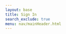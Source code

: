 ```yaml
---
layout: base
title: Sign In
search_exclude: true
menu: nav/mainHeader.html
---
```



<html lang="en">
<head>
    <meta charset="UTF-8">
    <meta name="viewport" content="width=device-width, initial-scale=1.0">
    <title>Sign In | Shots</title>
    <script src="https://cdn.tailwindcss.com"></script>
    <link rel="stylesheet" href="https://cdnjs.cloudflare.com/ajax/libs/font-awesome/6.4.0/css/all.min.css">
    <style>
        @import url('https://fonts.googleapis.com/css2?family=Poppins:wght@300;400;500;600;700&display=swap');
        
        body {
            font-family: 'Poppins', sans-serif;
            background-color: #f8fafc;
        }
        
        .brand-orange {
            background-color: rgb(245, 158, 11);
        }
        
        .brand-orange-text {
            color: rgb(245, 158, 11);
        }
        
        .brand-orange-border {
            border-color: rgb(245, 158, 11);
        }
        
        .brand-orange-hover:hover {
            background-color: rgba(245, 158, 11, 0.9);
        }
        
        .input-focus:focus {
            border-color: rgb(245, 158, 11);
            box-shadow: 0 0 0 3px rgba(245, 158, 11, 0.2);
        }
        
        .wave-bg {
            position: absolute;
            bottom: 0;
            left: 0;
            width: 100%;
            overflow: hidden;
            line-height: 0;
            transform: rotate(180deg);
        }
        
        .wave-bg svg {
            position: relative;
            display: block;
            width: calc(100% + 1.3px);
            height: 150px;
        }
        
        .wave-bg .shape-fill {
            fill: rgba(245, 158, 11, 0.1);
        }
        
        .password-toggle {
            right: 10px;
            top: 50%;
            transform: translateY(-50%);
            cursor: pointer;
        }
    </style>
</head>
<body class="min-h-screen flex items-center justify-center p-4">
    <div class="absolute inset-0 overflow-hidden">
        <div class="absolute inset-0 bg-gradient-to-br from-white to-gray-100 opacity-90"></div>
        <div class="absolute inset-0 bg-[url('https://images.unsplash.com/photo-1513151233558-d860c5398176?ixlib=rb-4.0.3&ixid=M3wxMjA3fDB8MHxwaG90by1wYWdlfHx8fGVufDB8fHx8fA%3D%3D&auto=format&fit=crop&w=1470&q=80')] bg-cover bg-center opacity-10"></div>
    </div>
    
    <div class="relative w-full max-w-md z-10">
        <div class="bg-white rounded-2xl shadow-xl overflow-hidden">
            <div class="brand-orange p-6 text-center">
                <h1 class="text-3xl font-bold text-white">Shots</h1>
                <p class="text-white opacity-90 mt-1">Capture and share your best moments</p>
            </div>
            
            <div class="px-8 py-10">
                <h2 class="text-2xl font-bold text-gray-800 text-center mb-8">Sign In to Your Account</h2>
                
                <form id="signinForm" class="space-y-6">
                    <div>
                        <label for="email" class="block text-sm font-medium text-gray-700 mb-1">Email Address</label>
                        <div class="relative">
                            <div class="absolute inset-y-0 left-0 pl-3 flex items-center pointer-events-none">
                                <i class="fas fa-envelope text-gray-400"></i>
                            </div>
                            <input type="email" id="email" name="email" required
                                   class="pl-10 input-focus block w-full rounded-lg border-gray-300 shadow-sm focus:ring-2 focus:ring-offset-1 focus:ring-opacity-50 py-3 px-4 border transition duration-150 ease-in-out"
                                   placeholder="you@example.com">
                        </div>
                        <p id="email-error" class="mt-1 text-sm text-red-600 hidden">Please enter a valid email address</p>
                    </div>
                    
                    <div>
                        <label for="password" class="block text-sm font-medium text-gray-700 mb-1">Password</label>
                        <div class="relative">
                            <div class="absolute inset-y-0 left-0 pl-3 flex items-center pointer-events-none">
                                <i class="fas fa-lock text-gray-400"></i>
                            </div>
                            <input type="password" id="password" name="password" required
                                   class="pl-10 input-focus block w-full rounded-lg border-gray-300 shadow-sm focus:ring-2 focus:ring-offset-1 focus:ring-opacity-50 py-3 px-4 border transition duration-150 ease-in-out"
                                   placeholder="••••••••">
                            <div class="password-toggle absolute" onclick="togglePassword()">
                                <i id="eye-icon" class="fas fa-eye-slash text-gray-400"></i>
                            </div>
                        </div>
                        <p id="password-error" class="mt-1 text-sm text-red-600 hidden">Password must be at least 8 characters</p>
                    </div>
                    
                    <div class="flex items-center justify-between">
                        <div class="flex items-center">
                            <input id="remember-me" name="remember-me" type="checkbox" class="h-4 w-4 brand-orange rounded focus:ring-brand-orange border-gray-300">
                            <label for="remember-me" class="ml-2 block text-sm text-gray-700">Remember me</label>
                        </div>
                        
                        <div class="text-sm">
                            <a href="#" class="font-medium brand-orange-text hover:text-orange-600">Forgot password?</a>
                        </div>
                    </div>
                    
                    <div>
                        <button type="submit" class="brand-orange brand-orange-hover w-full flex justify-center py-3 px-4 border border-transparent rounded-lg shadow-sm text-sm font-medium text-white focus:outline-none focus:ring-2 focus:ring-offset-2 focus:ring-orange-500 transition duration-150 ease-in-out">
                            Sign In
                        </button>
                    </div>
                </form>
                
                <div class="mt-6">
                    <div class="relative">
                        <div class="absolute inset-0 flex items-center">
                            <div class="w-full border-t border-gray-300"></div>
                        </div>
                        <div class="relative flex justify-center text-sm">
                            <span class="px-2 bg-white text-gray-500">Or continue with</span>
                        </div>
                    </div>
                    
                    <div class="mt-6 grid grid-cols-2 gap-3">
                        <div>
                            <a href="#" class="w-full inline-flex justify-center py-2 px-4 border border-gray-300 rounded-lg shadow-sm bg-white text-sm font-medium text-gray-700 hover:bg-gray-50 focus:outline-none focus:ring-2 focus:ring-offset-2 focus:ring-orange-500 transition duration-150 ease-in-out">
                                <i class="fab fa-google brand-orange-text"></i>
                                <span class="ml-2">Google</span>
                            </a>
                        </div>
                        
                        <div>
                            <a href="#" class="w-full inline-flex justify-center py-2 px-4 border border-gray-300 rounded-lg shadow-sm bg-white text-sm font-medium text-gray-700 hover:bg-gray-50 focus:outline-none focus:ring-2 focus:ring-offset-2 focus:ring-orange-500 transition duration-150 ease-in-out">
                                <i class="fab fa-apple"></i>
                                <span class="ml-2">Apple</span>
                            </a>
                        </div>
                    </div>
                </div>
                
                <div class="mt-8 text-center text-sm text-gray-500">
                    Don't have an account? <a href="#" class="font-medium brand-orange-text hover:text-orange-600">Sign up</a>
                </div>
            </div>
        </div>
        
        <div class="mt-6 text-center text-xs text-gray-500">
            &copy; 2023 Shots. All rights reserved.
        </div>
    </div>
    
    <div class="wave-bg">
        <svg data-name="Layer 1" xmlns="http://www.w3.org/2000/svg" viewBox="0 0 1200 120" preserveAspectRatio="none">
            <path d="M321.39,56.44c58-10.79,114.16-30.13,172-41.86,82.39-16.72,168.19-17.73,250.45-.39C823.78,31,906.67,72,985.66,92.83c70.05,18.48,146.53,26.09,214.34,3V0H0V27.35A600.21,600.21,0,0,0,321.39,56.44Z" class="shape-fill"></path>
        </svg>
    </div>
    
    <script>
        // Toggle password visibility
        function togglePassword() {
            const passwordInput = document.getElementById('password');
            const eyeIcon = document.getElementById('eye-icon');
            
            if (passwordInput.type === 'password') {
                passwordInput.type = 'text';
                eyeIcon.classList.remove('fa-eye-slash');
                eyeIcon.classList.add('fa-eye');
            } else {
                passwordInput.type = 'password';
                eyeIcon.classList.remove('fa-eye');
                eyeIcon.classList.add('fa-eye-slash');
            }
        }
        
        // Form validation
        document.getElementById('signinForm').addEventListener('submit', function(e) {
            e.preventDefault();
            
            const email = document.getElementById('email').value;
            const password = document.getElementById('password').value;
            const emailError = document.getElementById('email-error');
            const passwordError = document.getElementById('password-error');
            
            // Reset errors
            emailError.classList.add('hidden');
            passwordError.classList.add('hidden');
            
            let isValid = true;
            
            // Validate email
            if (!/^[^\s@]+@[^\s@]+\.[^\s@]+$/.test(email)) {
                emailError.classList.remove('hidden');
                isValid = false;
            }
            
            // Validate password
            if (password.length < 8) {
                passwordError.classList.remove('hidden');
                isValid = false;
            }
            
            if (isValid) {
                // Simulate successful login
                document.querySelector('button[type="submit"]').innerHTML = '<i class="fas fa-spinner fa-spin mr-2"></i> Signing in...';
                
                setTimeout(() => {
                    alert('Login successful! Redirecting...');
                    // In a real app, you would redirect here
                    // window.location.href = '/dashboard';
                }, 1500);
            }
        });
    </script>
</body>
</html>